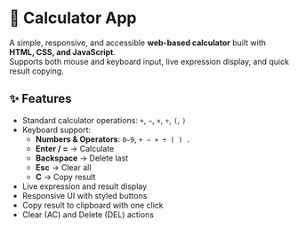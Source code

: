 # 🧮 Calculator App

A simple, responsive, and accessible **web-based calculator** built with **HTML, CSS, and JavaScript**.  
Supports both mouse and keyboard input, live expression display, and quick result copying.

## ✨ Features
- Standard calculator operations: `+`, `−`, `×`, `÷`, `(`, `)`
- Keyboard support:
  - **Numbers & Operators**: `0–9`, `+ − × ÷ ( ) .`
  - **Enter / =** → Calculate
  - **Backspace** → Delete last
  - **Esc** → Clear all
  - **C** → Copy result
- Live expression and result display
- Responsive UI with styled buttons
- Copy result to clipboard with one click
- Clear (AC) and Delete (DEL) actions


